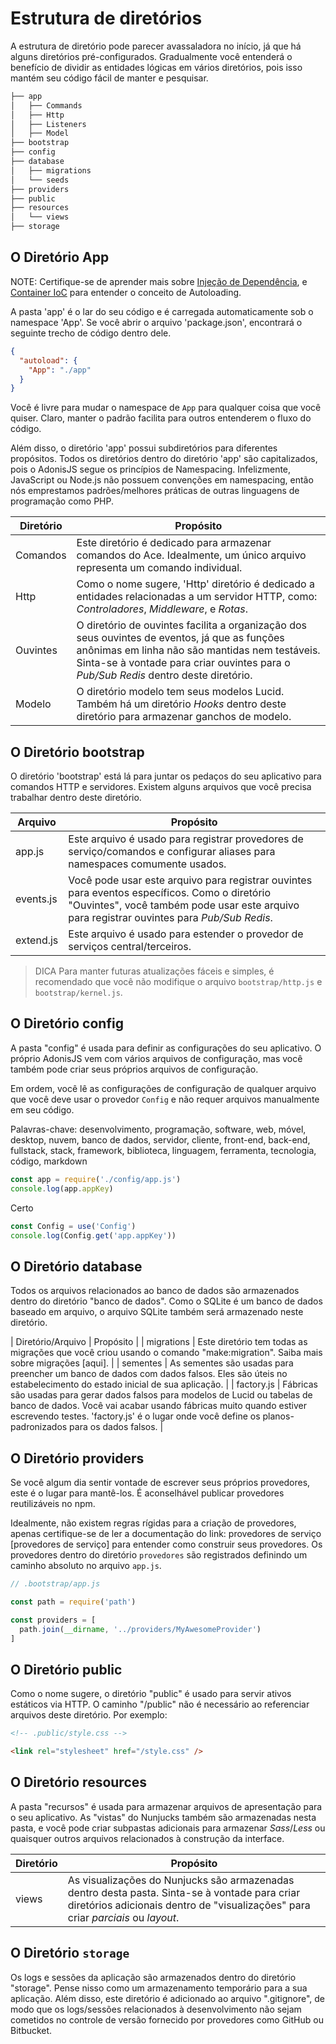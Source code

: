 # Estrutura de diretórios

A estrutura de diretório pode parecer avassaladora no início, já que há alguns diretórios pré-configurados. Gradualmente você entenderá o benefício de dividir as entidades lógicas em vários diretórios, pois isso mantém seu código fácil de manter e pesquisar.

```bash
├── app
│   ├── Commands
│   ├── Http
│   ├── Listeners
│   ├── Model
├── bootstrap
├── config
├── database
│   ├── migrations
│   └── seeds
├── providers
├── public
├── resources
│   └── views
├── storage
```

## O Diretório App

NOTE: Certifique-se de aprender mais sobre [Injeção de Dependência](), e [Container IoC](/src/docs/02-core-concepts/02-ioc-container.md) para entender o conceito de Autoloading.

A pasta 'app' é o lar do seu código e é carregada automaticamente sob o namespace 'App'. Se você abrir o arquivo 'package.json', encontrará o seguinte trecho de código dentro dele.

```json
{
  "autoload": {
    "App": "./app"
  }
}
```

Você é livre para mudar o namespace de `App` para qualquer coisa que você quiser. Claro, manter o padrão facilita para outros entenderem o fluxo do código.

Além disso, o diretório 'app' possui subdiretórios para diferentes propósitos. Todos os diretórios dentro do diretório 'app' são capitalizados, pois o AdonisJS segue os princípios de Namespacing. Infelizmente, JavaScript ou Node.js não possuem convenções em namespacing, então nós emprestamos padrões/melhores práticas de outras linguagens de programação como PHP.

| Diretório | Propósito |
|-----------|---------|
| Comandos | Este diretório é dedicado para armazenar comandos do Ace. Idealmente, um único arquivo representa um comando individual. |
| Http | Como o nome sugere, 'Http' diretório é dedicado a entidades relacionadas a um servidor HTTP, como: *Controladores*, *Middleware*, e *Rotas*. |
| Ouvintes | O diretório de ouvintes facilita a organização dos seus ouvintes de eventos, já que as funções anônimas em linha não são mantidas nem testáveis. Sinta-se à vontade para criar ouvintes para o *Pub/Sub Redis* dentro deste diretório. |
| Modelo | O diretório modelo tem seus modelos Lucid. Também há um diretório *Hooks* dentro deste diretório para armazenar ganchos de modelo. |

## O Diretório bootstrap

O diretório 'bootstrap' está lá para juntar os pedaços do seu aplicativo para comandos HTTP e servidores. Existem alguns arquivos que você precisa trabalhar dentro deste diretório.

| Arquivo | Propósito |
|------|---------|
| app.js | Este arquivo é usado para registrar provedores de serviço/comandos e configurar aliases para namespaces comumente usados. |
| events.js | Você pode usar este arquivo para registrar ouvintes para eventos específicos. Como o diretório "Ouvintes", você também pode usar este arquivo para registrar ouvintes para *Pub/Sub Redis*. |
| extend.js | Este arquivo é usado para estender o provedor de serviços central/terceiros. |

> DICA
> Para manter futuras atualizações fáceis e simples, é recomendado que você não modifique o arquivo `bootstrap/http.js` e `bootstrap/kernel.js`.

## O Diretório config
A pasta "config" é usada para definir as configurações do seu aplicativo. O próprio AdonisJS vem com vários arquivos de configuração, mas você também pode criar seus próprios arquivos de configuração.

Em ordem, você lê as configurações de configuração de qualquer arquivo que você deve usar o provedor `Config` e não requer arquivos manualmente em seu código.

Palavras-chave: desenvolvimento, programação, software, web, móvel, desktop, nuvem, banco de dados, servidor, cliente, front-end, back-end, fullstack, stack, framework, biblioteca, linguagem, ferramenta, tecnologia, código, markdown

```js
const app = require('./config/app.js')
console.log(app.appKey)
```

Certo
```js
const Config = use('Config')
console.log(Config.get('app.appKey'))
```

## O Diretório database
Todos os arquivos relacionados ao banco de dados são armazenados dentro do diretório "banco de dados". Como o SQLite é um banco de dados baseado em arquivo, o arquivo SQLite também será armazenado neste diretório.


| Diretório/Arquivo | Propósito |
| migrations | Este diretório tem todas as migrações que você criou usando o comando "make:migration". Saiba mais sobre migrações [aqui]. |
| sementes | As sementes são usadas para preencher um banco de dados com dados falsos. Eles são úteis no estabelecimento do estado inicial de sua aplicação. |
| factory.js | Fábricas são usadas para gerar dados falsos para modelos de Lucid ou tabelas de banco de dados. Você vai acabar usando fábricas muito quando estiver escrevendo testes. 'factory.js' é o lugar onde você define os planos-padronizados para os dados falsos. |

## O Diretório providers
Se você algum dia sentir vontade de escrever seus próprios provedores, este é o lugar para mantê-los. É aconselhável publicar provedores reutilizáveis no npm.

Idealmente, não existem regras rígidas para a criação de provedores, apenas certifique-se de ler a documentação do link: provedores de serviço [provedores de serviço] para entender como construir seus provedores. Os provedores dentro do diretório `provedores` são registrados definindo um caminho absoluto no arquivo `app.js`.

```js
// .bootstrap/app.js

const path = require('path')

const providers = [
  path.join(__dirname, '../providers/MyAwesomeProvider')
]
```

## O Diretório public
Como o nome sugere, o diretório "public" é usado para servir ativos estáticos via HTTP. O caminho "/public" não é necessário ao referenciar arquivos deste diretório. Por exemplo:

```html
<!-- .public/style.css -->

<link rel="stylesheet" href="/style.css" />
```

## O Diretório resources
A pasta "recursos" é usada para armazenar arquivos de apresentação para o seu aplicativo. As "vistas" do Nunjucks também são armazenadas nesta pasta, e você pode criar subpastas adicionais para armazenar *Sass*/*Less* ou quaisquer outros arquivos relacionados à construção da interface.


| Diretório | Propósito |
|-----------|---------|
| views | As visualizações do Nunjucks são armazenadas dentro desta pasta. Sinta-se à vontade para criar diretórios adicionais dentro de "visualizações" para criar *parciais* ou *layout*. |

## O Diretório `storage`
Os logs e sessões da aplicação são armazenados dentro do diretório "storage". Pense nisso como um armazenamento temporário para a sua aplicação. Além disso, este diretório é adicionado ao arquivo ".gitignore", de modo que os logs/sessões relacionados à desenvolvimento não sejam cometidos no controle de versão fornecido por provedores como GitHub ou Bitbucket.
